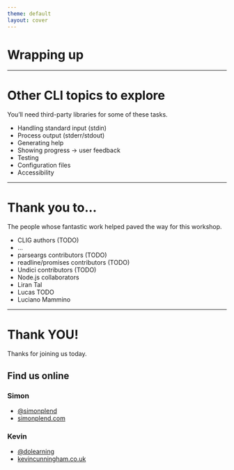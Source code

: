 ```yaml
---
theme: default
layout: cover
---
```


# Wrapping up

---

# Other CLI topics to explore

<!-- TODO: Add in links -->

You’ll need third-party libraries for some of these tasks.

- Handling standard input (stdin)
- Process output (stderr/stdout)
- Generating help
- Showing progress → user feedback
- Testing
- Configuration files
- Accessibility

---

# Thank you to...

<!-- TODO: -->

The people whose fantastic work helped paved the way for this workshop.

- CLIG authors (TODO)
- ...
- parseargs contributors (TODO)
- readline/promises contributors (TODO)
- Undici contributors (TODO)
- Node.js collaborators
- Liran Tal
- Lucas TODO
- Luciano Mammino

---

# Thank YOU!

Thanks for joining us today.

<!-- TODO: Feedback form URL -->

## Find us online

### Simon

- [@simonplend](https://twitter.com/simonplend)
- [simonplend.com](https://simonplend.com/)

### Kevin

- [@dolearning](https://twitter.com/dolearning/)
- [kevincunningham.co.uk](https://kevincunningham.co.uk/)
